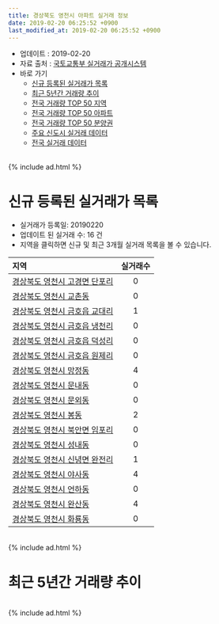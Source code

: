 ```yaml
---
title: 경상북도 영천시 아파트 실거래 정보
date: 2019-02-20 06:25:52 +0900
last_modified_at: 2019-02-20 06:25:52 +0900
---
```


* 업데이트 : 2019-02-20
* 자료 출처 : [국토교통부 실거래가 공개시스템](http://rt.molit.go.kr)
* 바로 가기
    * [신규 등록된 실거래가 목록](#신규-등록된-실거래가-목록)
    * [최근 5년간 거래량 추이](#최근-5년간-거래량-추이)
    * [전국 거래량 TOP 50 지역](https://inasie.github.io/apt-trade-info/최근-3개월-전국에서-가장-거래가-많이-발생한-지역)
    * [전국 거래량 TOP 50 아파트](https://inasie.github.io/apt-trade-info/최근-3개월-전국에서-가장-거래가-많이-발생한-아파트)
    * [전국 거래량 TOP 50 분양권](https://inasie.github.io/apt-trade-info/최근-3개월-전국에서-가장-거래가-많이-발생한-분양권)
    * [주요 신도시 실거래 데이터](https://inasie.github.io/apt-trade-info/주요-신도시)
    * [전국 실거래 데이터](https://inasie.github.io/apt-trade-info/전국)

<br>
{% include ad.html %}
<br>

# 신규 등록된 실거래가 목록
* 실거래가 등록일: 20190220
* 업데이트 된 실거래 수: 16 건
* 지역을 클릭하면 신규 및 최근 3개월 실거래 목록을 볼 수 있습니다.


|지역|실거래수|
|:---|:---:|
|[경상북도 영천시 고경면 단포리](https://inasie.github.io/apt-trade-info/경상북도-영천시-고경면-단포리)|0|
|[경상북도 영천시 교촌동](https://inasie.github.io/apt-trade-info/경상북도-영천시-교촌동)|0|
|[경상북도 영천시 금호읍 교대리](https://inasie.github.io/apt-trade-info/경상북도-영천시-금호읍-교대리)|1|
|[경상북도 영천시 금호읍 냉천리](https://inasie.github.io/apt-trade-info/경상북도-영천시-금호읍-냉천리)|0|
|[경상북도 영천시 금호읍 덕성리](https://inasie.github.io/apt-trade-info/경상북도-영천시-금호읍-덕성리)|0|
|[경상북도 영천시 금호읍 원제리](https://inasie.github.io/apt-trade-info/경상북도-영천시-금호읍-원제리)|0|
|[경상북도 영천시 망정동](https://inasie.github.io/apt-trade-info/경상북도-영천시-망정동)|4|
|[경상북도 영천시 문내동](https://inasie.github.io/apt-trade-info/경상북도-영천시-문내동)|0|
|[경상북도 영천시 문외동](https://inasie.github.io/apt-trade-info/경상북도-영천시-문외동)|0|
|[경상북도 영천시 봉동](https://inasie.github.io/apt-trade-info/경상북도-영천시-봉동)|2|
|[경상북도 영천시 북안면 임포리](https://inasie.github.io/apt-trade-info/경상북도-영천시-북안면-임포리)|0|
|[경상북도 영천시 성내동](https://inasie.github.io/apt-trade-info/경상북도-영천시-성내동)|0|
|[경상북도 영천시 신녕면 완전리](https://inasie.github.io/apt-trade-info/경상북도-영천시-신녕면-완전리)|1|
|[경상북도 영천시 야사동](https://inasie.github.io/apt-trade-info/경상북도-영천시-야사동)|4|
|[경상북도 영천시 언하동](https://inasie.github.io/apt-trade-info/경상북도-영천시-언하동)|0|
|[경상북도 영천시 완산동](https://inasie.github.io/apt-trade-info/경상북도-영천시-완산동)|4|
|[경상북도 영천시 화룡동](https://inasie.github.io/apt-trade-info/경상북도-영천시-화룡동)|0|


<br>
{% include ad.html %}
<br>

# 최근 5년간 거래량 추이


<div style="width:100%;">
    <canvas id="deal_progress" height="200"></canvas>
</div>

<script>
new Chart(document.getElementById("deal_progress"), {
    type: 'line',
    data: {
        labels: ['201402','201403','201404','201405','201406','201407','201408','201409','201410','201411','201412','201501','201502','201503','201504','201505','201506','201507','201508','201509','201510','201511','201512','201601','201602','201603','201604','201605','201606','201607','201608','201609','201610','201611','201612','201701','201702','201703','201704','201705','201706','201707','201708','201709','201710','201711','201712','201801','201802','201803','201804','201805','201806','201807','201808','201809','201810','201811','201812','201901','201902'],
        datasets: [{
            label: '매매',
            pointRadius: 1,
            data: [56, 83, 100, 80, 77, 70, 50, 76, 119, 116, 95, 114, 91, 141, 92, 85, 90, 99, 75, 74, 112, 70, 52, 54, 41, 63, 54, 48, 43, 39, 52, 52, 45, 52, 50, 49, 74, 70, 63, 47, 52, 52, 42, 50, 34, 54, 45, 72, 74, 86, 66, 53, 64, 47, 46, 61, 59, 85, 50, 52, 29],
            borderColor: "rgba(255, 201, 14, 1)",
            backgroundColor: "rgba(255, 201, 14, 0.5)",
            fill: false,
            lineTension: 0
        },{
            label: '전월세',
            pointRadius: 1,
            data: [28, 32, 28, 43, 28, 39, 26, 20, 27, 25, 31, 32, 27, 41, 86, 96, 56, 26, 26, 22, 29, 49, 30, 42, 57, 39, 68, 101, 65, 28, 16, 14, 30, 22, 17, 31, 61, 60, 91, 117, 50, 29, 46, 14, 43, 50, 38, 80, 47, 57, 80, 119, 51, 31, 39, 30, 36, 28, 21, 17, 18],
            borderColor: "rgba(0, 141, 185, 1)",
            backgroundColor: "rgba(0, 141, 185, 0.5)",
            fill: false,
            lineTension: 0
        }
        ]
    },
    options: {
        responsive: true,
        title: {
            display: false
        },
        tooltips: {
            mode: 'index',
            intersect: false
        },
        hover: {
            mode: 'nearest',
            intersect: true
        },
        scales: {
            xAxes: [{
                display: true,
                scaleLabel: {
                    display: true,
                    labelString: '년/월'
                }
            }],
            yAxes: [{
                display: true,
                ticks: {
                    suggestedMin: 0,
                },
                scaleLabel: {
                    display: true,
                    labelString: '실거래 수'
                }
            }]
        }
    }
});

</script>


<br>
{% include ad.html %}
<br>

